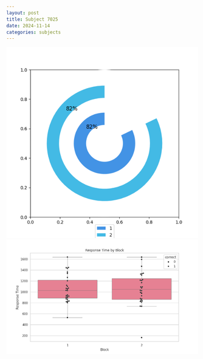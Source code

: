 ```yaml
---
layout: post
title: Subject 7025
date: 2024-11-14
categories: subjects
---
```


![](data/7025/run-8/7025__acc_test.png)
![](data/7025/run-8/7025_rt.png)
